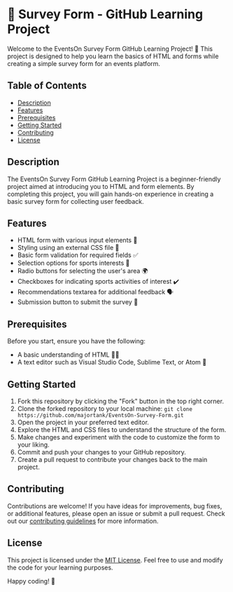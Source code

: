 # 🎉 Survey Form - GitHub Learning Project

Welcome to the EventsOn Survey Form GitHub Learning Project! 🚀 This project is designed to help you learn the basics of HTML and forms while creating a simple survey form for an events platform.

## Table of Contents
- [Description](#description)
- [Features](#features)
- [Prerequisites](#prerequisites)
- [Getting Started](#getting-started)
- [Contributing](#contributing)
- [License](#license)

## Description
The EventsOn Survey Form GitHub Learning Project is a beginner-friendly project aimed at introducing you to HTML and form elements. By completing this project, you will gain hands-on experience in creating a basic survey form for collecting user feedback.

## Features
- HTML form with various input elements 📝
- Styling using an external CSS file 🎨
- Basic form validation for required fields ✅
- Selection options for sports interests 🏀
- Radio buttons for selecting the user's area 🌍
- Checkboxes for indicating sports activities of interest ✔️
- Recommendations textarea for additional feedback 🗣️
- Submission button to submit the survey 🚀

## Prerequisites
Before you start, ensure you have the following:
- A basic understanding of HTML 🧑‍💻
- A text editor such as Visual Studio Code, Sublime Text, or Atom 📝

## Getting Started
1. Fork this repository by clicking the "Fork" button in the top right corner.
2. Clone the forked repository to your local machine: `git clone https://github.com/majortank/EventsOn-Survey-Form.git`
3. Open the project in your preferred text editor.
4. Explore the HTML and CSS files to understand the structure of the form.
5. Make changes and experiment with the code to customize the form to your liking.
6. Commit and push your changes to your GitHub repository.
7. Create a pull request to contribute your changes back to the main project.

## Contributing
Contributions are welcome! If you have ideas for improvements, bug fixes, or additional features, please open an issue or submit a pull request. Check out our [contributing guidelines](CONTRIBUTING.md) for more information.

## License
This project is licensed under the [MIT License](LICENSE). Feel free to use and modify the code for your learning purposes.

Happy coding! 🚀
